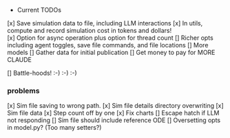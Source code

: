 * Current TODOs

[x] Save simulation data to file, including LLM interactions
[x] In utils, compute and record simulation cost in tokens and dollars!\
[x] Option for async operation plus option for thread count
[] Richer opts including agent toggles, save file commands, and file locations
[] More models
[] Gather data for initial publication
[] Get money to pay for MORE CLAUDE

[] Battle-hoods! :-) :-) :-)


### problems

[x] Sim file saving to wrong path.
[x] Sim file details directory overwriting
[x] Sim file data
[x] Step count off by one
[x] Fix charts
[] Escape hatch if LLM not responding
[] Sim file should include reference ODE
[] Oversetting opts in model.py? (Too many setters?)
